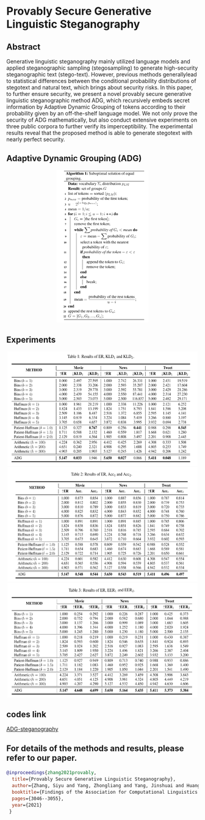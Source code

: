# Provably Secure Generative Linguistic Steganography
## Abstract
Generative linguistic steganography mainly utilized language models and applied steganographic sampling (stegosampling) to generate high-security steganographic text (stego-text). However, previous methods generallylead to statistical differences between the conditional probability distributions of stegotext and natural text, which brings about security risks. In this paper, to further ensure security, we present a novel provably secure generative linguistic steganographic method ADG, which recursively embeds secret information by Adaptive Dynamic Grouping of tokens according to their probability given by an off-the-shelf language model. We not only prove the security of ADG mathematically, but also conduct extensive experiments on three public corpora to further verify its imperceptibility. The experimental results reveal that the proposed method is able to generate stegotext with nearly perfect security.

## Adaptive Dynamic Grouping (ADG) 
<div align=center><img src=https://github.com/YangzlTHU/Linguistic-Steganography-and-Steganalysis/blob/master/Steganography/ADG-steganography/adg.png width="240" height="400"> </div>

## Experiments
<div align=center> <img src=https://github.com/YangzlTHU/Linguistic-Steganography-and-Steganalysis/blob/master/Steganography/ADG-steganography/table1.png  width="500" height="300"> </div>

<div align=center><img src=https://github.com/YangzlTHU/Linguistic-Steganography-and-Steganalysis/blob/master/Steganography/ADG-steganography/table2.png  width="500" height="300"></div>

<div align=center><img src=https://github.com/YangzlTHU/Linguistic-Steganography-and-Steganalysis/blob/master/Steganography/ADG-steganography/table3.png  width="500" height="300">
</div>

## codes link
[ADG-steganography](https://github.com/Mhzzzzz/ADG-steganography)

## For details of the methods and results, please refer to our paper.

```bibtex 
@inproceedings{zhang2021provably,
  title={Provably Secure Generative Linguistic Steganography},
  author={Zhang, Siyu and Yang, Zhongliang and Yang, Jinshuai and Huang, Yongfeng}, 
  booktitle={Findings of the Association for Computational Linguistics: ACL-IJCNLP 2021},
  pages={3046--3055}, 
  year={2021}
 }
```
